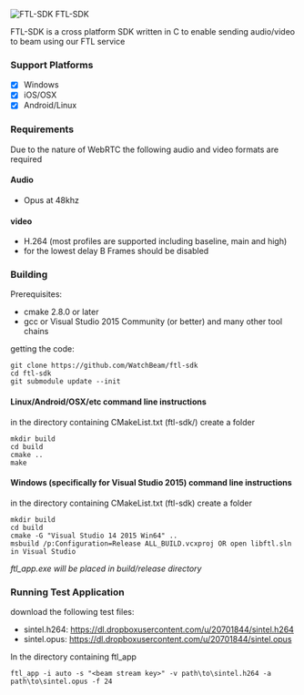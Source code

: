 ![FTL-SDK](https://dl.dropboxusercontent.com/u/20701844/tachyon.png) FTL-SDK

FTL-SDK is a cross platform SDK written in C to enable sending audio/video to beam using our FTL service

### Support Platforms

 - [x] Windows
 - [x] iOS/OSX
 - [x] Android/Linux

### Requirements

Due to the nature of WebRTC the following audio and video formats are required

#### Audio
 - Opus at 48khz

#### video
 - H.264 (most profiles are supported including baseline, main and high)
 - for the lowest delay B Frames should be disabled

### Building

Prerequisites:

 - cmake 2.8.0 or later
 - gcc or Visual Studio 2015 Community (or better) and many other tool chains

getting the code:

```
git clone https://github.com/WatchBeam/ftl-sdk
cd ftl-sdk
git submodule update --init
```

#### Linux/Android/OSX/etc command line instructions
in the directory containing CMakeList.txt (ftl-sdk/) create a folder
```
mkdir build
cd build
cmake ..
make 
```

#### Windows (specifically for Visual Studio 2015) command line instructions 
in the directory containing CMakeList.txt (ftl-sdk) create a folder
```
mkdir build
cd build
cmake -G "Visual Studio 14 2015 Win64" ..
msbuild /p:Configuration=Release ALL_BUILD.vcxproj OR open libftl.sln in Visual Studio
```
*ftl_app.exe will be placed in build/release directory*

### Running Test Application

download the following test files:

 - sintel.h264: https://dl.dropboxusercontent.com/u/20701844/sintel.h264
 - sintel.opus: https://dl.dropboxusercontent.com/u/20701844/sintel.opus

In the directory containing ftl_app

```
ftl_app -i auto -s "<beam stream key>" -v path\to\sintel.h264 -a path\to\sintel.opus -f 24
```
